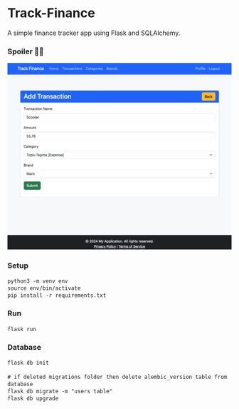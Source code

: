# Track-Finance

A simple finance tracker app using Flask and SQLAlchemy.

### Spoiler 🤫🤐

![Add Transaction Sample Screen](sample.jpg)

### Setup

```shell
python3 -m venv env
source env/bin/activate
pip install -r requirements.txt
```

### Run

```shell
flask run
```

### Database

```shell
flask db init

# if deleted migrations folder then delete alembic_version table from database
flask db migrate -m "users table"
flask db upgrade
```
